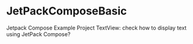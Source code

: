 # JetPackComposeBasic
Jetpack Compose Example Project 
TextView: check how to display text using JetPack Compose?
